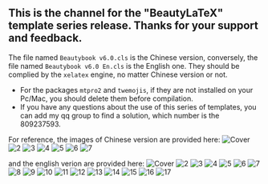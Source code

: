 ## This is the channel for the "BeautyLaTeX" template series release. Thanks for your support and feedback.
The file named `Beautybook v6.0.cls` is the Chinese version, conversely, the file named `Beautybook v6.0 En.cls` is the English one.
They should be complied by the `xelatex` engine, no matter Chinese version or not.
- For the packages `mtpro2` and `twemojis`, if they are not installed on your Pc/Mac, you should delete them before compilation.
- If you have any questions about the use of this series of templates, you can add my qq group to find a solution, which number is the 809237593.

For reference, the images of Chinese version are provided here:
![Cover](https://github.com/BeautyLaTeX/latex-template/blob/master/cn/Beautybook-cn_page-001.jpg)
![2](https://github.com/BeautyLaTeX/latex-template/blob/master/cn/Beautybook-cn_page-0003.jpg)
![3](https://github.com/BeautyLaTeX/latex-template/blob/master/cn/Beautybook-cn_page-0004.jpg)
![4](https://github.com/BeautyLaTeX/latex-template/blob/master/cn/Beautybook-cn_page-0005.jpg)
![5](https://github.com/BeautyLaTeX/latex-template/blob/master/cn/Beautybook-cn_page-0006.jpg)
![6](https://github.com/BeautyLaTeX/latex-template/blob/master/cn/Beautybook-cn_page-0007.jpg)
![7](https://github.com/BeautyLaTeX/latex-template/blob/master/cn/Beautybook-cn_page-0010.jpg)


and the english verion are provided here:
![Cover](https://github.com/BeautyLaTeX/latex-template/blob/master/en/Beautybook-en_page-001.jpg)
![2](https://github.com/BeautyLaTeX/latex-template/blob/master/en/Beautybook-en_page-003.jpg)
![3](https://github.com/BeautyLaTeX/latex-template/blob/master/en/Beautybook-en_page-004.jpg)
![4](https://github.com/BeautyLaTeX/latex-template/blob/master/en/Beautybook-en_page-005.jpg)
![5](https://github.com/BeautyLaTeX/latex-template/blob/master/en/Beautybook-en_page-006.jpg)
![6](https://github.com/BeautyLaTeX/latex-template/blob/master/en/Beautybook-en_page-007.jpg)
![7](https://github.com/BeautyLaTeX/latex-template/blob/master/en/Beautybook-en_page-009.jpg)
![8](https://github.com/BeautyLaTeX/latex-template/blob/master/en/Beautybook-en_page-0010.jpg)
![9](https://github.com/BeautyLaTeX/latex-template/blob/master/en/Beautybook-en_page-0011.jpg)
![10](https://github.com/BeautyLaTeX/latex-template/blob/master/en/Beautybook-en_page-0012.jpg)
![11](https://github.com/BeautyLaTeX/latex-template/blob/master/en/Beautybook-en_page-0013.jpg)
![12](https://github.com/BeautyLaTeX/latex-template/blob/master/en/Beautybook-en_page-0014.jpg)
![13](https://github.com/BeautyLaTeX/latex-template/blob/master/en/Beautybook-en_page-0015.jpg)
![14](https://github.com/BeautyLaTeX/latex-template/blob/master/en/Beautybook-en_page-0016.jpg)
![15](https://github.com/BeautyLaTeX/latex-template/blob/master/en/Beautybook-en_page-0017.jpg)
![16](https://github.com/BeautyLaTeX/latex-template/blob/master/en/Beautybook-en_page-0018.jpg)
![17](https://github.com/BeautyLaTeX/latex-template/blob/master/en/Beautybook-en_page-0020.jpg)
